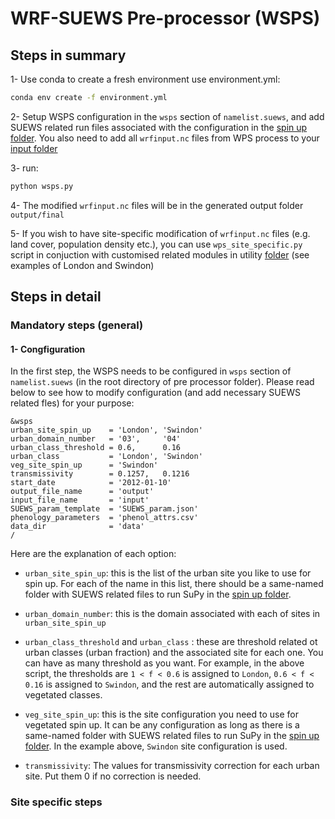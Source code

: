 # WRF-SUEWS Pre-processor (WSPS)

## Steps in summary

1- Use conda to create a fresh environment use environment.yml:

```bash
conda env create -f environment.yml
```

2- Setup WSPS configuration in the `wsps` section of `namelist.suews`, and add SUEWS related run files associated with the configuration in the [spin up folder](https://github.com/Urban-Meteorology-Reading/WRF-SUEWS/tree/master/pre-processor/sample-case/input/spin_ups). You also need to add all `wrfinput.nc` files from WPS process to your [input folder](https://github.com/Urban-Meteorology-Reading/WRF-SUEWS/tree/master/pre-processor/sample-case/input)

3-  run:
```bash
python wsps.py
```
4- The modified `wrfinput.nc` files will be in the generated output folder `output/final`

5- If you wish to have site-specific modification of `wrfinput.nc` files (e.g. land cover, population density etc.), you can use `wps_site_specific.py` script in conjuction with customised related modules in utility [folder](https://github.com/Urban-Meteorology-Reading/WRF-SUEWS/tree/master/pre-processor/utility/site_specific) (see examples of London and Swindon) 

## Steps in detail
### Mandatory steps (general)

#### 1- Congfiguration
In the first step, the WSPS needs to be configured in  `wsps` section of `namelist.suews` (in the root directory of pre processor folder). Please read below to see how to modify configuration (and add necessary SUEWS related fles) for your purpose:

```
&wsps
urban_site_spin_up    = 'London', 'Swindon'
urban_domain_number   = '03',     '04'
urban_class_threshold = 0.6,      0.16
urban_class           = 'London', 'Swindon'
veg_site_spin_up      = 'Swindon'
transmissivity        = 0.1257,   0.1216
start_date            = '2012-01-10'
output_file_name      = 'output'
input_file_name       = 'input'
SUEWS_param_template  = 'SUEWS_param.json'
phenology_parameters  = 'phenol_attrs.csv'
data_dir              = 'data'
/

```
Here are the explanation of each option:

- `urban_site_spin_up`: this is the list of the urban site you like to use for spin up. For each of the name in this list, there should be a same-named folder with SUEWS related files to run SuPy in the [spin up folder](https://github.com/Urban-Meteorology-Reading/WRF-SUEWS/tree/master/pre-processor/sample-case/input/spin_ups).

- `urban_domain_number`: this is the domain associated with each of sites in `urban_site_spin_up`

- `urban_class_threshold` and `urban_class` : these are threshold related ot urban classes (urban fraction) and the associated site for each one. You can have as many threshold as you want. For example, in the above script, the thresholds are `1 < f < 0.6` is assigned to `London`, `0.6 < f < 0.16` is assigned to `Swindon`, and the rest are automatically assigned to vegetated classes.

- `veg_site_spin_up`: this is the site configuration you need to use for vegetated spin up. It can be any configuration as long as there is a same-named folder with SUEWS related files to run SuPy in the [spin up folder](https://github.com/Urban-Meteorology-Reading/WRF-SUEWS/tree/master/pre-processor/sample-case/input/spin_ups). In the example above, `Swindon` site configuration is used.


- `transmissivity`: The values for transmissivity correction for each urban site. Put them 0 if no correction is needed.

### Site specific steps


